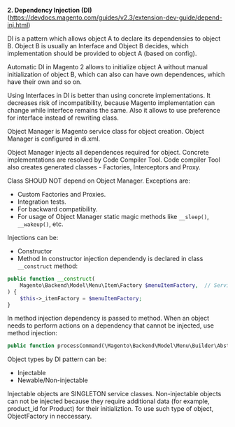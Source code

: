 **2. Dependency Injection (DI)** (https://devdocs.magento.com/guides/v2.3/extension-dev-guide/depend-inj.html)

DI is a pattern which allows object A to declare its dependensies to object B. Object B is usually an Interface and Object B decides, which implementation should be provided to object A (based on config).

Automatic DI in Magento 2 allows to initialize object A without manual initialization of object B, which can also can have own dependences, which have their own and so on.

Using Interfaces in DI is better than using concrete implementations. It decreases risk of incompatibility, because Magento implementation can change while interfece remains the same. Also it allows to use preference for interface instead of rewriting class.

Object Manager is Magento service class for object creation. Object Manager is configured in di.xml.

Object Manager injects all dependences required for object. Concrete implementations are resolved by Code Compiler Tool.
Code compiler Tool also creates generated classes - Factories, Interceptors and Proxy.

Class SHOUD NOT depend on Object Manager. Exceptions are:
- Custom Factories and Proxies.
- Integration tests.
- For backward compatibility.
- For usage of Object Manager static magic methods like `__sleep()`, `__wakeup()`, etc.

Injections can be:
- Constructor
- Method
In constructor injection dependendy is declared in class `__construct` method:
```php
public function __construct(
    Magento\Backend\Model\Menu\Item\Factory $menuItemFactory,  // Service dependency
) {
    $this->_itemFactory = $menuItemFactory;
}
```
In method injection dependency is passed to method. When an object needs to perform actions on a dependency that cannot be injected, use method injection:
```php
public function processCommand(\Magento\Backend\Model\Menu\Builder\AbstractCommand $command) // API param
```
Object types by DI pattern can be:
- Injectable
- Newable/Non-injectable

Injectable objects are SINGLETON service classes.
Non-injectable objects can not be injected because they require additional data (for example, product_id for Product) for their initializtion. To use such type of object, ObjectFactory in neccessary.
